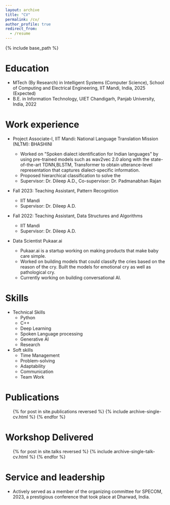 ```yaml
---
layout: archive
title: "CV"
permalink: /cv/
author_profile: true
redirect_from:
  - /resume
---
```


{% include base_path %}

Education
======
* MTech (By Research) in Intelligent Systems (Computer Science), School of Computing and Electrical Engineering, IIT Mandi, India, 2025 (Expected)
* B.E. in Information Technology, UIET Chandigarh, Panjab University, India, 2022

Work experience
======
* Project Associate-I, IIT Mandi: National Language Translation Mission (NLTM): BHASHINI
  * Worked on "Spoken dialect identification for Indian languages" by using pre-trained models such as wav2vec 2.0 along with the state-of-the-art TDNN,BLSTM, Transformer to obtain utterance-level representation that captures dialect-specific information.
  * Proposed hierarchical classification to solve the 
  * Supervisor: Dr. Dileep A.D., Co-supervisor: Dr. Padmanabhan Rajan

* Fall 2023: Teaching Assistant, Pattern Recognition
  * IIT Mandi
  * Supervisor: Dr. Dileep A.D.

* Fall 2022: Teaching Assistant, Data Structures and Algorithms
  * IIT Mandi
  * Supervisor: Dr. Dileep A.D.

* Data Scientist Pukaar.ai
  * Pukaar.ai is a startup working on making products that make baby care simple.
  * Worked on building models that could classify the cries based on the reason of the cry. Built the models for emotional cry as well as pathological cry.
  * Currently working on building conversational AI.

  
Skills
======
* Technical Skills
  * Python
  * C++
  * Deep Learning
  * Spoken Language processing
  * Generative AI
  * Research
* Soft skills
  * Time Management
  * Problem-solving
  * Adaptability
  * Communication
  * Team Work

Publications
======
  <ul>{% for post in site.publications reversed %}
    {% include archive-single-cv.html %}
  {% endfor %}</ul>
  
Workshop Delivered
======
  <ul>{% for post in site.talks reversed %}
    {% include archive-single-talk-cv.html  %}
  {% endfor %}</ul>
  
  
Service and leadership
======
* Actively served as a member of the organizing committee for SPECOM, 2023, a prestigious conference that took place at Dharwad, India.
